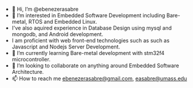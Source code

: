 - 👋 Hi, I’m @ebenezerasabre
- 👀 I’m interested in Embedded Software Development including Bare-metal, RTOS and Embedded Linux.
- I've also aquired experience in  Database Design using mysql and mongodb, and Android development.
- I am proficient with web front-end technologies such as  such as Javascript and Nodejs Server Development.
- 🌱 I’m currently learning Bare-metal development with stm32f4 microcontroller.
- 💞️ I’m looking to collaborate on anything around Embedded Software Architecture.
- 📫 How to reach me ebenezerasabre@gmail.com, easabre@umass.edu

<!---
ebenezerasabre/ebenezerasabre is a ✨ special ✨ repository because its `README.md` (this file) appears on your GitHub profile.
You can click the Preview link to take a look at your changes.
--->
